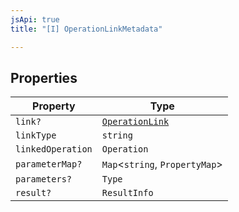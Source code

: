 ```yaml
---
jsApi: true
title: "[I] OperationLinkMetadata"

---
```

## Properties

| Property | Type |
| ------ | ------ |
| `link?` | [`OperationLink`](OperationLink.md) |
| `linkType` | `string` |
| `linkedOperation` | `Operation` |
| `parameterMap?` | `Map`<`string`, `PropertyMap`\> |
| `parameters?` | `Type` |
| `result?` | `ResultInfo` |
